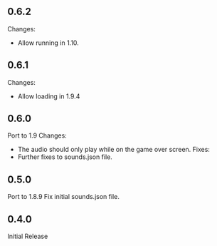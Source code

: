 
0.6.2
------
Changes:
* Allow running in 1.10.

0.6.1
-----
Changes:
* Allow loading in 1.9.4

0.6.0
-----
Port to 1.9
Changes:
* The audio should only play while on the game over screen.
Fixes:
* Further fixes to sounds.json file.

0.5.0
------
Port to 1.8.9
Fix initial sounds.json file.

0.4.0
------
Initial Release

